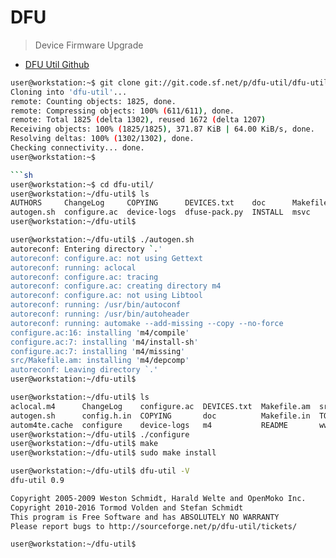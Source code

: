 # DFU

> Device Firmware Upgrade

* [DFU Util Github](https://github.com/Stefan-Schmidt/dfu-util) 

```bash
user@workstation:~$ git clone git://git.code.sf.net/p/dfu-util/dfu-util
Cloning into 'dfu-util'...
remote: Counting objects: 1825, done.
remote: Compressing objects: 100% (611/611), done.
remote: Total 1825 (delta 1302), reused 1672 (delta 1207)
Receiving objects: 100% (1825/1825), 371.87 KiB | 64.00 KiB/s, done.
Resolving deltas: 100% (1302/1302), done.
Checking connectivity... done.
user@workstation:~$ 

```sh
user@workstation:~$ cd dfu-util/
user@workstation:~/dfu-util$ ls
AUTHORS     ChangeLog     COPYING      DEVICES.txt    doc      Makefile.am  README  TODO
autogen.sh  configure.ac  device-logs  dfuse-pack.py  INSTALL  msvc         src     www
user@workstation:~/dfu-util$
```

```bash
user@workstation:~/dfu-util$ ./autogen.sh 
autoreconf: Entering directory `.'
autoreconf: configure.ac: not using Gettext
autoreconf: running: aclocal 
autoreconf: configure.ac: tracing
autoreconf: configure.ac: creating directory m4
autoreconf: configure.ac: not using Libtool
autoreconf: running: /usr/bin/autoconf
autoreconf: running: /usr/bin/autoheader
autoreconf: running: automake --add-missing --copy --no-force
configure.ac:16: installing 'm4/compile'
configure.ac:7: installing 'm4/install-sh'
configure.ac:7: installing 'm4/missing'
src/Makefile.am: installing 'm4/depcomp'
autoreconf: Leaving directory `.'
user@workstation:~/dfu-util$
```

```bash
user@workstation:~/dfu-util$ ls
aclocal.m4      ChangeLog    configure.ac  DEVICES.txt  Makefile.am  src
autogen.sh      config.h.in  COPYING       doc          Makefile.in  TODO
autom4te.cache  configure    device-logs   m4           README       www
user@workstation:~/dfu-util$ ./configure 
user@workstation:~/dfu-util$ make
user@workstation:~/dfu-util$ sudo make install
```

```bash
user@workstation:~/dfu-util$ dfu-util -V
dfu-util 0.9

Copyright 2005-2009 Weston Schmidt, Harald Welte and OpenMoko Inc.
Copyright 2010-2016 Tormod Volden and Stefan Schmidt
This program is Free Software and has ABSOLUTELY NO WARRANTY
Please report bugs to http://sourceforge.net/p/dfu-util/tickets/

user@workstation:~/dfu-util$
```


